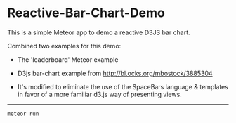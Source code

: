 Reactive-Bar-Chart-Demo
=======================

This is a simple Meteor app to demo a reactive D3JS bar chart.

Combined two examples for this demo:
 - The 'leaderboard' Meteor example
 - D3js bar-chart example from http://bl.ocks.org/mbostock/3885304



 - It's modified to eliminate the use of the SpaceBars language & templates in favor of a more familiar d3.js way of presenting views.
 --------
`meteor run`
